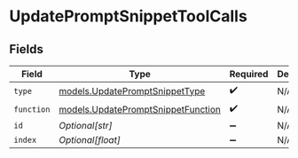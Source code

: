 # UpdatePromptSnippetToolCalls


## Fields

| Field                                                                          | Type                                                                           | Required                                                                       | Description                                                                    |
| ------------------------------------------------------------------------------ | ------------------------------------------------------------------------------ | ------------------------------------------------------------------------------ | ------------------------------------------------------------------------------ |
| `type`                                                                         | [models.UpdatePromptSnippetType](../models/updatepromptsnippettype.md)         | :heavy_check_mark:                                                             | N/A                                                                            |
| `function`                                                                     | [models.UpdatePromptSnippetFunction](../models/updatepromptsnippetfunction.md) | :heavy_check_mark:                                                             | N/A                                                                            |
| `id`                                                                           | *Optional[str]*                                                                | :heavy_minus_sign:                                                             | N/A                                                                            |
| `index`                                                                        | *Optional[float]*                                                              | :heavy_minus_sign:                                                             | N/A                                                                            |